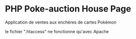 # PHP Poke-auction House Page

Application de ventes aux enchères de cartes Pokémon

le fichier ".htaccess" ne fonctionne qu'avec Apache
